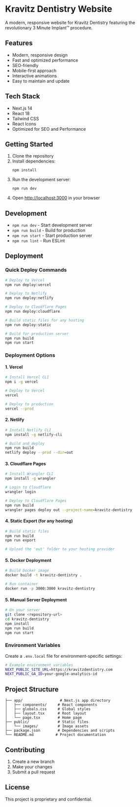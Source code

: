 # Kravitz Dentistry Website

A modern, responsive website for Kravitz Dentistry featuring the revolutionary 3 Minute Implant™ procedure.

## Features

- Modern, responsive design
- Fast and optimized performance
- SEO-friendly
- Mobile-first approach
- Interactive animations
- Easy to maintain and update

## Tech Stack

- Next.js 14
- React 18
- Tailwind CSS
- React Icons
- Optimized for SEO and Performance

## Getting Started

1. Clone the repository
2. Install dependencies:
   ```bash
   npm install
   ```
3. Run the development server:
   ```bash
   npm run dev
   ```
4. Open [http://localhost:3000](http://localhost:3000) in your browser

## Development

- `npm run dev` - Start development server
- `npm run build` - Build for production
- `npm run start` - Start production server
- `npm run lint` - Run ESLint

## Deployment

### Quick Deploy Commands

```bash
# Deploy to Vercel
npm run deploy:vercel

# Deploy to Netlify
npm run deploy:netlify

# Deploy to Cloudflare Pages
npm run deploy:cloudflare

# Build static files for any hosting
npm run deploy:static

# Build for production server
npm run build
npm run start
```

### Deployment Options

#### 1. Vercel
```bash
# Install Vercel CLI
npm i -g vercel

# Deploy to Vercel
vercel

# Deploy to production
vercel --prod
```

#### 2. Netlify
```bash
# Install Netlify CLI
npm install -g netlify-cli

# Build and deploy
npm run build
netlify deploy --prod --dir=out
```

#### 3. Cloudflare Pages
```bash
# Install Wrangler CLI
npm install -g wrangler

# Login to Cloudflare
wrangler login

# Deploy to Cloudflare Pages
npm run build
wrangler pages deploy out --project-name=kravitz-dentistry
```

#### 4. Static Export (for any hosting)
```bash
# Build static files
npm run build
npm run export

# Upload the 'out' folder to your hosting provider
```

#### 5. Docker Deployment
```bash
# Build Docker image
docker build -t kravitz-dentistry .

# Run container
docker run -p 3000:3000 kravitz-dentistry
```

#### 5. Manual Server Deployment
```bash
# On your server
git clone <repository-url>
cd kravitz-dentistry
npm install
npm run build
npm run start
```

### Environment Variables

Create a `.env.local` file for environment-specific settings:

```bash
# Example environment variables
NEXT_PUBLIC_SITE_URL=https://kravitzdentistry.com
NEXT_PUBLIC_GA_ID=your-google-analytics-id
```

## Project Structure

```
├── app/                 # Next.js app directory
│   ├── components/     # React components
│   ├── globals.css     # Global styles
│   ├── layout.tsx      # Root layout
│   └── page.tsx        # Home page
├── public/             # Static files
│   └── images/         # Image assets
├── package.json        # Dependencies and scripts
└── README.md          # Project documentation
```

## Contributing

1. Create a new branch
2. Make your changes
3. Submit a pull request

## License

This project is proprietary and confidential.